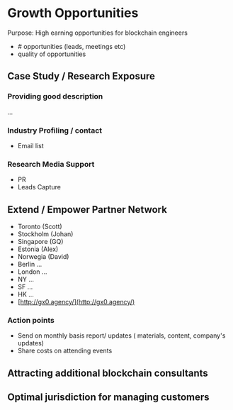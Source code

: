 # Growth Opportunities

Purpose: High earning opportunities for blockchain engineers

* \# opportunities \(leads, meetings etc\)
* quality of opportunities

## Case Study / Research Exposure

### Providing good description

...

### Industry Profiling / contact

* Email list

### Research Media Support

* PR
* Leads Capture

## Extend / Empower Partner Network

* Toronto \(Scott\)
* Stockholm \(Johan\)
* Singapore \(GQ\)
* Estonia \(Alex\)
* Norwegia \(David\)
* Berlin ...
* London ...
* NY ...
* SF ...
* HK ...
* [http://gx0.agency/](http://gx0.agency/)

### Action points

* Send on monthly basis report/ updates \( materials, content, company's updates\)
* Share costs on attending events

## Attracting additional blockchain consultants

## Optimal jurisdiction for managing customers



